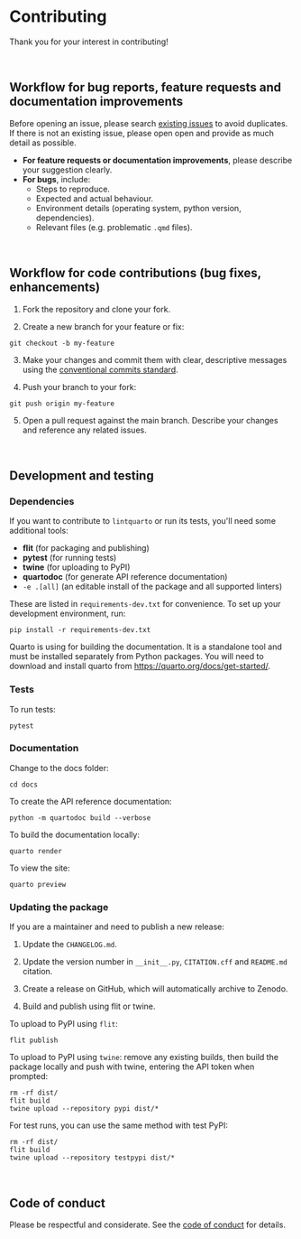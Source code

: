 # Contributing

Thank you for your interest in contributing!

<br>

## Workflow for bug reports, feature requests and documentation improvements

Before opening an issue, please search [existing issues](https://github.com/lintquarto/lintquarto/issues/) to avoid duplicates. If there is not an existing issue, please open open and provide as much detail as possible.

* **For feature requests or documentation improvements**, please describe your suggestion clearly.
* **For bugs**, include:
    * Steps to reproduce.
    * Expected and actual behaviour.
    * Environment details (operating system, python version, dependencies).
    * Relevant files (e.g. problematic `.qmd` files).

<br>

## Workflow for code contributions (bug fixes, enhancements)

1. Fork the repository and clone your fork.

2. Create a new branch for your feature or fix:

```
git checkout -b my-feature
```

3. Make your changes and commit them with clear, descriptive messages using the [conventional commits standard](https://www.conventionalcommits.org/en/v1.0.0/).

4. Push your branch to your fork:

```
git push origin my-feature
```

5. Open a pull request against the main branch. Describe your changes and reference any related issues.

<br>

## Development and testing

### Dependencies

If you want to contribute to `lintquarto` or run its tests, you'll need some additional tools:

* **flit** (for packaging and publishing)
* **pytest** (for running tests)
* **twine** (for uploading to PyPI)
* **quartodoc** (for generate API reference documentation)
* `-e .[all]` (an editable install of the package and all supported linters)

These are listed in `requirements-dev.txt` for convenience. To set up your development environment, run:

```
pip install -r requirements-dev.txt
```

Quarto is using for building the documentation. It is a standalone tool and must be installed separately from Python packages. You will need to download and install quarto from https://quarto.org/docs/get-started/.

### Tests

To run tests:

```
pytest
```

### Documentation

Change to the docs folder:

```
cd docs
```

To create the API reference documentation:

```
python -m quartodoc build --verbose
```

To build the documentation locally:

```
quarto render
```

To view the site:

```
quarto preview
```

### Updating the package

If you are a maintainer and need to publish a new release:

1. Update the `CHANGELOG.md`.

2. Update the version number in `__init__.py`, `CITATION.cff` and `README.md` citation.

3. Create a release on GitHub, which will automatically archive to Zenodo.

4. Build and publish using flit or twine.

To upload to PyPI using `flit`:

```
flit publish
```

To upload to PyPI using `twine`: remove any existing builds, then build the package locally and push with twine, entering the API token when prompted:

```
rm -rf dist/
flit build
twine upload --repository pypi dist/*
```

For test runs, you can use the same method with test PyPI:

```
rm -rf dist/
flit build
twine upload --repository testpypi dist/*
```

<br>

## Code of conduct

Please be respectful and considerate. See the [code of conduct](CODE_OF_CONDUCT.md) for details.